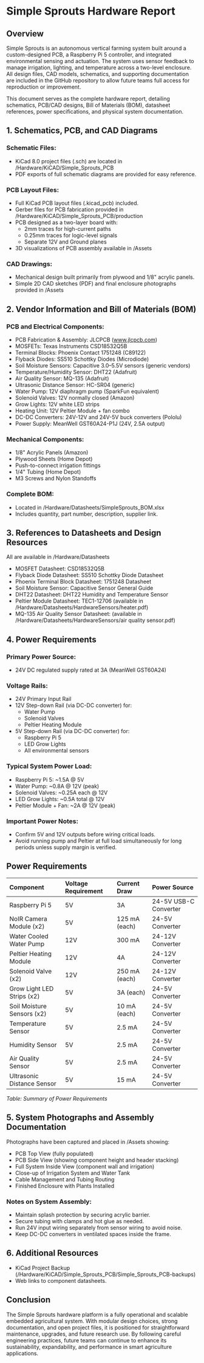 # Simple Sprouts Hardware Report

## Overview

Simple Sprouts is an autonomous vertical farming system built around a custom-designed PCB, a Raspberry Pi 5
controller, and integrated environmental sensing and actuation. The system uses sensor feedback to manage irrigation, lighting, and temperature across a two-level enclosure. All design files, CAD models, schematics, and supporting documentation are included in the GitHub repository to allow future teams full access for reproduction or improvement.

This document serves as the complete hardware report, detailing schematics, PCB/CAD designs, Bill of Materials (BOM), datasheet references, power specifications, and physical system documentation.

## 1. Schematics, PCB, and CAD Diagrams

### Schematic Files:
- KiCad 8.0 project files (.sch) are located in /Hardware/KiCAD/Simple_Sprouts_PCB
- PDF exports of full schematic diagrams are provided for easy reference.

### PCB Layout Files:
- Full KiCad PCB layout files (.kicad_pcb) included.
- Gerber files for PCB fabrication provided in /Hardware/KiCAD/Simple_Sprouts_PCB/production
- PCB designed as a two-layer board with:
  - 2mm traces for high-current paths
  - 0.25mm traces for logic-level signals
  - Separate 12V and Ground planes
- 3D visualizations of PCB assembly available in /Assets

### CAD Drawings:
- Mechanical design built primarily from plywood and 1/8" acrylic panels.
- Simple 2D CAD sketches (PDF) and final enclosure photographs provided in /Assets

## 2. Vendor Information and Bill of Materials (BOM)

### PCB and Electrical Components:
- PCB Fabrication & Assembly: JLCPCB (www.jlcpcb.com)
- MOSFETs: Texas Instruments CSD18532Q5B
- Terminal Blocks: Phoenix Contact 1751248 (C89122)
- Flyback Diodes: SS510 Schottky Diodes (Microdiode)
- Soil Moisture Sensors: Capacitive 3.0–5.5V sensors (generic vendors)
- Temperature/Humidity Sensor: DHT22 (Adafruit)
- Air Quality Sensor: MQ-135 (Adafruit)
- Ultrasonic Distance Sensor: HC-SR04 (generic)
- Water Pump: 12V diaphragm pump (SparkFun equivalent)
- Solenoid Valves: 12V normally closed (Amazon)
- Grow Lights: 12V white LED strips
- Heating Unit: 12V Peltier Module + fan combo
- DC-DC Converters: 24V-12V and 24V-5V buck converters (Pololu)
- Power Supply: MeanWell GST60A24-P1J (24V, 2.5A output)

### Mechanical Components:
- 1/8" Acrylic Panels (Amazon)
- Plywood Sheets (Home Depot)
- Push-to-connect irrigation fittings
- 1/4" Tubing (Home Depot)
- M3 Screws and Nylon Standoffs

### Complete BOM:
- Located in /Hardware/Datasheets/SimpleSprouts_BOM.xlsx
- Includes quantity, part number, description, supplier link.

## 3. References to Datasheets and Design Resources
All are available in /Hardware/Datasheets
- MOSFET Datasheet: CSD18532Q5B
- Flyback Diode Datasheet: SS510 Schottky Diode Datasheet
- Phoenix Terminal Block Datasheet: 1751248 Datasheet
- Soil Moisture Sensor: Capacitive Sensor General Guide
- DHT22 Datasheet: DHT22 Humidity and Temperature Sensor
- Peltier Module Datasheet: TEC1-12706 (available in /Hardware/Datasheets/HardwareSensors/heater.pdf)
- MQ-135 Air Quality Sensor Datasheet: (available in /Hardware/Datasheets/HardwareSensors/air quality sensor.pdf)

## 4. Power Requirements

### Primary Power Source:
- 24V DC regulated supply rated at 3A (MeanWell GST60A24)

### Voltage Rails:
- 24V Primary Input Rail
- 12V Step-down Rail (via DC-DC converter) for:
  - Water Pump
  - Solenoid Valves
  - Peltier Heating Module
- 5V Step-down Rail (via DC-DC converter) for:
  - Raspberry Pi 5
  - LED Grow Lights
  - All environmental sensors

### Typical System Power Load:
- Raspberry Pi 5: ~1.5A @ 5V
- Water Pump: ~0.8A @ 12V (peak)
- Solenoid Valves: ~0.25A each @ 12V
- LED Grow Lights: ~0.5A total @ 12V
- Peltier Module + Fan: ~2A @ 12V (peak)

### Important Power Notes:
- Confirm 5V and 12V outputs before wiring critical loads.
- Avoid running pump and Peltier at full load simultaneously for long periods unless supply margin is verified.

## Power Requirements

| **Component**                | **Voltage Requirement** | **Current Draw**     | **Power Source**         |
|:------------------------------|:------------------------|:---------------------|:--------------------------|
| Raspberry Pi 5                | 5V                      | 3A                   | 24-5V USB-C Converter     |
| NoIR Camera Module (x2)        | 5V                      | 125 mA (each)         | 24-5V Converter           |
| Water Cooled Water Pump       | 12V                     | 300 mA               | 24-12V Converter          |
| Peltier Heating Module        | 12V                     | 4A                   | 24-12V Converter          |
| Solenoid Valve (x2)           | 12V                     | 250 mA (each)         | 24-12V Converter          |
| Grow Light LED Strips (x2)    | 5V                      | 3A (each)            | 24-5V Converter           |
| Soil Moisture Sensors (x2)    | 5V                      | 10 mA (each)         | 24-5V Converter           |
| Temperature Sensor            | 5V                      | 2.5 mA               | 24-5V Converter           |
| Humidity Sensor               | 5V                      | 2.5 mA               | 24-5V Converter           |
| Air Quality Sensor            | 5V                      | 2.5 mA               | 24-5V Converter           |
| Ultrasonic Distance Sensor    | 5V                      | 15 mA                | 24-5V Converter           |

*Table: Summary of Power Requirements*

## 5. System Photographs and Assembly Documentation

Photographs have been captured and placed in /Assets showing:
- PCB Top View (fully populated)
- PCB Side View (showing component height and header stacking)
- Full System Inside View (component wall and irrigation)
- Close-up of Irrigation System and Water Tank
- Cable Management and Tubing Routing
- Finished Enclosure with Plants Installed

### Notes on System Assembly:
- Maintain splash protection by securing acrylic barrier.
- Secure tubing with clamps and hot glue as needed.
- Run 24V input wiring separately from sensor wiring to avoid noise.
- Keep DC-DC converters in ventilated spaces inside the frame.

## 6. Additional Resources
- KiCad Project Backup (/Hardware/KiCAD/Simple_Sprouts_PCB/Simple_Sprouts_PCB-backups)
- Web links to component datasheets.

## Conclusion

The Simple Sprouts hardware platform is a fully operational and scalable embedded agricultural system.
With modular design choices, strong documentation, and open project files, it is positioned for
straightforward maintenance, upgrades, and future research use. By following careful engineering
practices, future teams can continue to enhance its sustainability, expandability, and
performance in smart agriculture applications.
